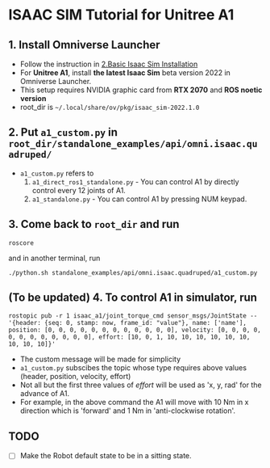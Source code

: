# ISAAC SIM Tutorial for Unitree A1
## 1. Install Omniverse Launcher
- Follow the instruction in [2.Basic Isaac Sim Installation](https://docs.omniverse.nvidia.com/app_isaacsim/app_isaacsim/install_basic.html)
- For **Unitree A1**, install **the latest Isaac Sim** beta version 2022 in Omniverse Launcher.
- This setup requires NVIDIA graphic card from **RTX 2070** and **ROS noetic version**
- root_dir is ```~/.local/share/ov/pkg/isaac_sim-2022.1.0```

## 2. Put ```a1_custom.py``` in ```root_dir/standalone_examples/api/omni.isaac.quadruped/```
- ```a1_custom.py``` refers to  
  1) ```a1_direct_ros1_standalone.py``` - You can control A1 by directly control every 12 joints of A1. 
  2) ```a1_standalone.py``` - You can control A1 by pressing NUM keypad.


## 3. Come back to ```root_dir``` and run 
```
roscore
```
and in another terminal, run
```
./python.sh standalone_examples/api/omni.isaac.quadruped/a1_custom.py
```

## (To be updated) 4. To control A1 in simulator, run 
```
rostopic pub -r 1 isaac_a1/joint_torque_cmd sensor_msgs/JointState -- '{header: {seq: 0, stamp: now, frame_id: "value"}, name: ['name'], position: [0, 0, 0, 0, 0, 0, 0, 0, 0, 0, 0, 0], velocity: [0, 0, 0, 0, 0, 0, 0, 0, 0, 0, 0, 0], effort: [10, 0, 1, 10, 10, 10, 10, 10, 10, 10, 10, 10]}'
```
- The custom message will be made for simplicity 
- ```a1_custom.py``` subscibes the topic whose type requires above values (header, position, velocity, effort)
- Not all but the first three values of *effort* will be used as 'x, y, rad' for the advance of A1.  
- For example, in the above command the A1 will move with 10 Nm in x direction which is 'forward' and 1 Nm in 'anti-clockwise rotation'.

## TODO
- [ ] Make the Robot default state to be in a sitting state.
